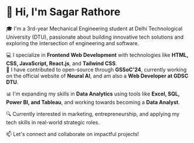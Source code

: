 # 👋 Hi, I'm Sagar Rathore

🎓 I'm a 3rd-year Mechanical Engineering student at Delhi Technological University (DTU), passionate about building innovative tech solutions and exploring the intersection of engineering and software.

💻 I specialize in **Frontend Web Development** with technologies like **HTML, CSS, JavaScript, React.js**, and **Tailwind CSS**.  
🚀 I have contributed to open-source through **GSSoC'24**, currently working on the official website of **Neural AI**, and am also a **Web Developer at GDSC DTU**.

📊 I'm expanding my skills in **Data Analytics** using tools like **Excel, SQL, Power BI, and Tableau**, and working towards becoming a **Data Analyst**.

🔍 Currently interested in marketing, entrepreneurship, and applying my tech skills in real-world strategic roles.

📫 Let's connect and collaborate on impactful projects!
